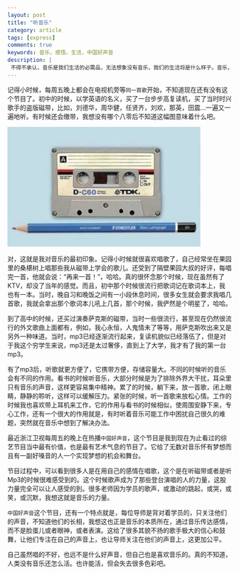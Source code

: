 ```yaml
---
layout: post
title: "听音乐"
category: article
tags: [express]
comments: true
keywords: 音乐，感悟，生活，中国好声音
description: |
 不得不承认，音乐是我们生活的必需品，无法想象没有音乐，我们的生活将是什么样子。音乐，可能在不同人的身上有不同的意义。
---
```


记得小时候，每周五晚上都会在电视机旁等```同一首歌```开始，不知道现在还有没有这个节目了。初中的时候，以学英语的名义，买了一台步步高复读机，买了当时时兴歌手的盗版磁带，比如，刘德华，周华健，任贤齐，刘欢，那英，田震...一遍又一遍地听。有时候还会缴带，我想没有哪个八零后不知道这幅图意味着什么吧。

<img src="/images/cidaiqianbi.png" alt="磁带和铅笔">

对，这就是我对音乐的最初印象。记得小时候就很喜欢唱歌了，自己经常坐在果园里的桑椹树上唱那些我从磁带上学会的歌儿。还受到了隔壁果园大叔的好评，每唱完一首，他就会说：“再来一首！”，哈哈。真的很怀念那个时候，现在虽然有了KTV，却没了当年的感觉。而且，初中那个时候很流行把歌词记在歌词本上，我也有一本。当时，晚自习和晚饭之间有一小段休息时间，很多女生就会要求我唱几首歌，我就会拿出那个歌词本儿吼上几首，那个时候，我俨然是个明星了，哈哈。

到了高中的时候，还买过演奏萨克斯的磁带，当时一些很流行，甚至现在仍然很流行的外文歌曲上面都有，例如，我心永恒，人鬼情未了等等，用萨克斯吹出来又是另外一种味道。当时，mp3已经逐渐流行起来，复读机貌似已经落伍了，但是对于我这个穷学生来说，mp3还是太过奢侈，直到上了大学，我才有了我的第一台mp3。

有了mp3后，听歌就更方便了，它携带方便，存储容量大。不同的时候听的音乐会有不同的作用。看书的时候听音乐，大部分时候是为了排除外界大干扰，耳朵里只有音乐的声音，这样更容易集中精神。累了的时候，躺下来，放一首歌，闭上眼睛，静静的聆听，这样可以缓解压力。紧张的时候，听一首歌来放松心情。工作的时候我也喜欢带上耳机来工作，它的作用与看书的时候相似，使周围安静下来，专心工作，还有一个很大的作用就是，有时听着音乐可能工作中困扰自己很久的难题，突然就在音乐中想到了解决办法。

最近浙江卫视每周五的晚上在热播```中国好声音```，这个节目是我到现在为止看过的综艺节目当中最有价值，也是最有艺术气息的节目了。它给了无数对音乐怀有梦想而且有一副好嗓音的人一个实现梦想的机会和舞台。

节目过程中，可以看到很多人是在用自己的感情在唱歌，这个是在听磁带或者是听Mp3的时候很难感受到的。这个时候歌声成为了那些登台演唱的人的力量，这股力量完全可以让人感受的到。很多老师因为学员的歌声，或激动的跳起，或哭，或笑，或沉默，我想这就是音乐的力量。

```中国好声音```这个节目，还有一个特点就是，每位导师是背对着学员的，只关注他们的声音，不知道他们的长相，我想这也正是音乐的本质所在，通过音乐传达感情，而不是脸蛋儿或者眼神，或者表演。这给了很多其貌不扬的歌手极大的信心和鼓舞，让他们专注在自己的声音上，也让导师关注在他们的声音上，这更加公平。

自己虽然唱的不好，也远不是什么好声音，但自己也是喜欢音乐的。真的不知道，人类没有音乐还怎么活。也许能活，但会失去很多色彩吧。